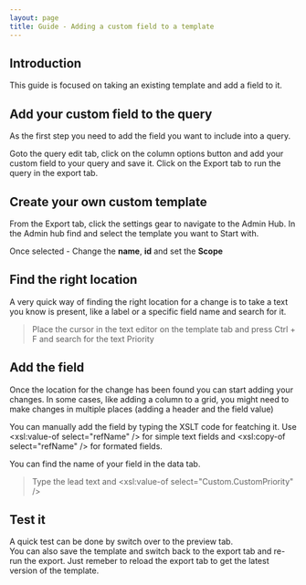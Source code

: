 ```yaml
---
layout: page
title: Guide - Adding a custom field to a template
---
```


## Introduction
This guide is focused on taking an existing template and add a field to it. 



## Add your custom field to the query 
As the first step you need to add the field you want to include into a query.

Goto the query edit tab, click on the column options button and add your custom field to your query and save it. 
Click on the Export tab to run the query in the export tab.


## Create your own custom template 
From the Export tab, click the settings gear to navigate to the Admin Hub. 
In the Admin hub find and select the template you want to Start with. 

Once selected - Change the **name**, **id**  and set the **Scope**

> 

## Find the right location 
A very quick way of finding the right location for a change is to take a text you know is present, like a label or a specific field name and search for it. 

>Place the cursor in the text editor on the template tab and press Ctrl + F and search for the text Priority 


## Add the field  
Once the location for the change has been found you can start adding your changes.  In some cases, like adding a column to a grid, you might need to make changes in multiple places (adding a header and the field value) 

You can manually add the field by typing the XSLT code for featching it. Use <xsl:value-of select="refName" /> for simple text fields and <xsl:copy-of select="refName" /> for formated fields.

You can find the name of your field in the data tab. 

>Type the lead text and <xsl:value-of select="Custom.CustomPriority" />


## Test it 
A quick test can be done by switch over to the preview tab.  
You can also save the template and switch back to the export tab and re-run the export. Just remeber to reload the export tab to get the latest version of the template. 


